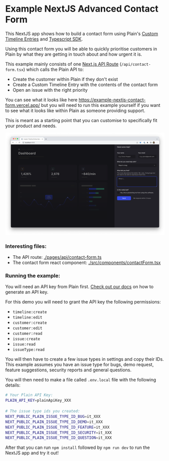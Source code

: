 # Example NextJS Advanced Contact Form

This NextJS app shows how to build a contact form using Plain's [Custom Timeline Entries](https://docs.plain.com/recipes/custom-timeline-entry-upsert) and [Typescript SDK](https://www.npmjs.com/package/@team-plain/typescript-sdk).

Using this contact form you will be able to quickly prioritise customers in Plain by what they are getting in touch about and how urgent it is.

This example mainly consists of one [Next.js API Route](https://nextjs.org/docs/api-routes/introduction) (`/api/contact-form.tsx`) which calls the Plain API to:

- Create the customer within Plain if they don't exist
- Create a Custom Timeline Entry with the contents of the contact form 
- Open an issue with the right priority

You can see what it looks like here https://example-nextjs-contact-form.vercel.app/ but you will need to run this example yourself if you want to see what it looks like within Plain as someone providing support.

This is meant as a starting point that you can customise to specifically fit your product and needs.

![Screenshot of demo](./screenshot.png)

### Interesting files:

- The API route: [./pages/api/contact-form.ts](./pages/api/contact-form.ts)
- The contact form react component: [./src/components/contactForm.tsx](./src/components/contactForm.tsx)

### Running the example:

You will need an API key from Plain first. [Check out our docs](https://docs.plain.com/core-api/authentication) on how to generate an API key.

For this demo you will need to grant the API key the following permissions:

- `timeline:create`
- `timeline:edit`
- `customer:create`
- `customer:edit`
- `customer:read`
- `issue:create`
- `issue:read`
- `issueType:read`

You will then have to create a few issue types in settings and copy their IDs. This example assumes you have an issue type for bugs, demo request, feature suggestions, security reports and general questions.

You will then need to make a file called  `.env.local` file with the following details:

```bash
# Your Plain API Key:
PLAIN_API_KEY=plainApiKey_XXX

# The issue type ids you created:
NEXT_PUBLIC_PLAIN_ISSUE_TYPE_ID_BUG=it_XXX
NEXT_PUBLIC_PLAIN_ISSUE_TYPE_ID_DEMO=it_XXX
NEXT_PUBLIC_PLAIN_ISSUE_TYPE_ID_FEATURE=it_XXX
NEXT_PUBLIC_PLAIN_ISSUE_TYPE_ID_SECURITY=it_XXX
NEXT_PUBLIC_PLAIN_ISSUE_TYPE_ID_QUESTION=it_XXX
```

After that you can run `npm install` followed by `npm run dev` to run the NextJS app and try it out!
